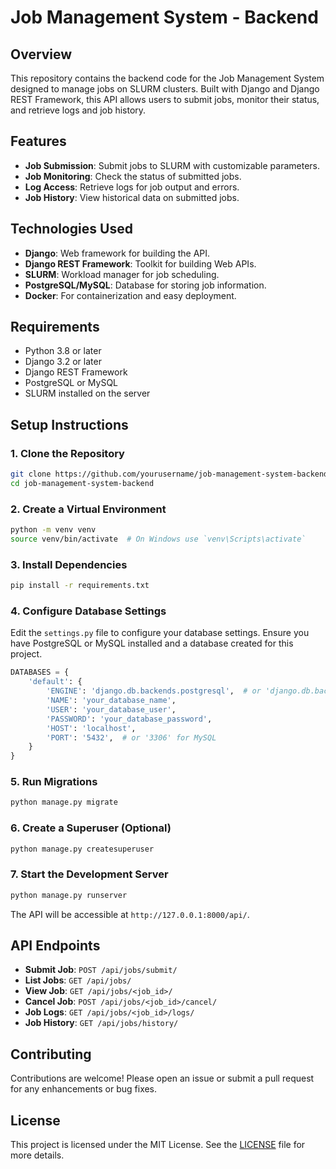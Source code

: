 # Job Management System - Backend

## Overview
This repository contains the backend code for the Job Management System designed to manage jobs on SLURM clusters. Built with Django and Django REST Framework, this API allows users to submit jobs, monitor their status, and retrieve logs and job history.

## Features
- **Job Submission**: Submit jobs to SLURM with customizable parameters.
- **Job Monitoring**: Check the status of submitted jobs.
- **Log Access**: Retrieve logs for job output and errors.
- **Job History**: View historical data on submitted jobs.

## Technologies Used
- **Django**: Web framework for building the API.
- **Django REST Framework**: Toolkit for building Web APIs.
- **SLURM**: Workload manager for job scheduling.
- **PostgreSQL/MySQL**: Database for storing job information.
- **Docker**: For containerization and easy deployment.

## Requirements
- Python 3.8 or later
- Django 3.2 or later
- Django REST Framework
- PostgreSQL or MySQL
- SLURM installed on the server

## Setup Instructions

### 1. Clone the Repository
```bash
git clone https://github.com/yourusername/job-management-system-backend.git
cd job-management-system-backend
```

### 2. Create a Virtual Environment
```bash
python -m venv venv
source venv/bin/activate  # On Windows use `venv\Scripts\activate`
```

### 3. Install Dependencies
```bash
pip install -r requirements.txt
```

### 4. Configure Database Settings
Edit the `settings.py` file to configure your database settings. Ensure you have PostgreSQL or MySQL installed and a database created for this project.

```python
DATABASES = {
    'default': {
        'ENGINE': 'django.db.backends.postgresql',  # or 'django.db.backends.mysql'
        'NAME': 'your_database_name',
        'USER': 'your_database_user',
        'PASSWORD': 'your_database_password',
        'HOST': 'localhost',
        'PORT': '5432',  # or '3306' for MySQL
    }
}
```

### 5. Run Migrations
```bash
python manage.py migrate
```

### 6. Create a Superuser (Optional)
```bash
python manage.py createsuperuser
```

### 7. Start the Development Server
```bash
python manage.py runserver
```

The API will be accessible at `http://127.0.0.1:8000/api/`.

## API Endpoints
- **Submit Job**: `POST /api/jobs/submit/`
- **List Jobs**: `GET /api/jobs/`
- **View Job**: `GET /api/jobs/<job_id>/`
- **Cancel Job**: `POST /api/jobs/<job_id>/cancel/`
- **Job Logs**: `GET /api/jobs/<job_id>/logs/`
- **Job History**: `GET /api/jobs/history/`

## Contributing
Contributions are welcome! Please open an issue or submit a pull request for any enhancements or bug fixes.

## License
This project is licensed under the MIT License. See the [LICENSE](LICENSE) file for more details.
